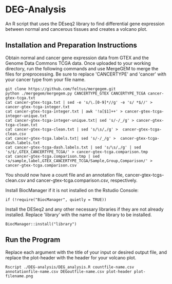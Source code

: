 # DEG-Analysis
An R script that uses the DEseq2 library to find differential gene expression between normal and cancerous tissues and creates a volcano plot.

## Installation and Preparation Instructions
Obtain normal and cancer gene expression data from GTEX and the Genome Data Commons TCGA data. Once uploaded to your working directory, run the following commands and use MergeGEM to merge the files for preprocessing.
Be sure to replace 'CANCERTYPE' and 'cancer' with your cancer type from your file name.

```
git clone https://github.com/feltus/mergegem.git
python ./mergegem/mergegem.py CANCERTYPE_GTEX CANCERTYPE_TCGA cancer-gtex-tcga.txt
cat cancer-gtex-tcga.txt | sed -e 's/\.[0-9]*//g' -e 's/ *$//' > cancer-gtex-tcga-integer.txt
cat cancer-gtex-tcga-integer.txt | awk '!a[$1]++' > cancer-gtex-tcga-integer-unique.txt
cat cancer-gtex-tcga-integer-unique.txt| sed 's/-/_/g' > cancer-gtex-tcga-clean.txt
cat cancer-gtex-tcga-clean.txt | sed 's/\s/,/g' >  cancer-gtex-tcga-clean.csv
cat cancer-gtex-tcga.labels.txt| sed 's/-/_/g' >  cancer-gtex-tcga-dash.labels.txt
cat cancer-gtex-tcga-dash.labels.txt | sed 's/\s/,/g' | sed 's/$/,GTEX_CANCERTYPE_TCGA/' > cancer-gtex-tcga.comparison.tmp
cat cancer-gtex-tcga.comparison.tmp | sed 's/sample,label,GTEX_CANCERTYPE_TCGA/Sample,Group,Comparison/' > cancer-gtex-tcga.comparison.csv
```
You should now have a count file and an annotation file, cancer-gtex-tcgs-clean.csv and cancer-gtex-tcga.comparison.csv, respectively.

Install BiocManager if it is not installed on the Rstudio Console:
```
if (!require("BiocManager", quietly = TRUE))
```
Install the DESeq2 and any other necessary libraries if they are not already installed. Replace 'library' with the name of the library to be installed.
```
BiocManager::install("library")
```

## Run the Program
Replace each argument with the title of your input or desired output file, and replace the plot-header with the header for your volcano plot.
```
Rscript ./DEG-analysis/DEG_analysis.R countfile-name.csv annotationfile-name.csv DEGoutfile-name.csv plot-header plot-filename.png
```
